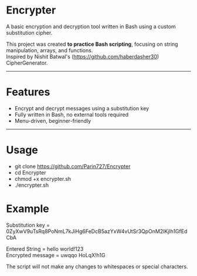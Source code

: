 # Encrypter

A basic encryption and decryption tool written in Bash using a custom substitution cipher.

This project was created **to practice Bash scripting**, focusing on string manipulation, arrays, and functions.  
Inspired by Nishit Batwal's (https://github.com/haberdasher30) CipherGenerator.

---

# Features

- Encrypt and decrypt messages using a substitution key
- Fully written in Bash, no external tools required
- Menu-driven, beginner-friendly

---

# Usage

- git clone https://github.com/Parin727/Encrypter
- cd Encrypter
- chmod +x encrypter.sh
- ./encrypter.sh

# Example
Substitution key = 0ZyXwV9uTsRq8PoNmL7kJiHg6FeDcB5azYxW4vUtSr3QpOnM2lKjIh1GfEdCbA

Entered String = hello world!123  
Encrypted message = uwqqo HoLqX!h1G  

The script will not make any changes to whitespaces or special characters.
